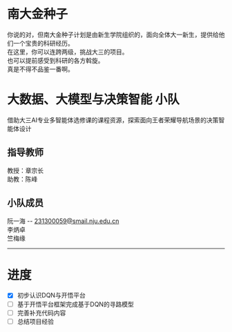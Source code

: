 # 南大金种子
你说的对，但南大金种子计划是由新生学院组织的，面向全体大一新生，提供给他们一个宝贵的科研经历。  
在这里，你可以连跨两级，挑战大三的项目。    
也可以提前感受到科研的各方斡旋。   
真是不得不品鉴一番啊。   
 
# 大数据、大模型与决策智能 小队
借助大三AI专业多智能体选修课的课程资源，探索面向王者荣耀导航场景的决策智能体设计

## 指导教师 
教授：章宗长   
助教：陈峰  

## 小队成员
阮一海 -- 231300059@smail.nju.edu.cn  
李炳卓  
竺梅缘  

---
# 进度
- [x] 初步认识DQN与开悟平台
- [ ] 基于开悟平台框架完成基于DQN的寻路模型
- [ ] 完善补充代码内容
- [ ] 总结项目经验
